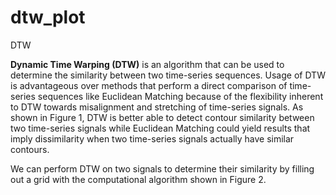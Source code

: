 # dtw_plot
DTW

**Dynamic Time Warping (DTW)** is an algorithm that can be used to determine the similarity between two time-series sequences. Usage of DTW is advantageous over methods that perform a direct comparison of time-series sequences like Euclidean Matching because of the flexibility inherent to DTW towards misalignment and stretching of time-series signals. As shown in Figure 1, DTW is better able to detect contour similarity between two time-series signals while Euclidean Matching could yield results that imply dissimilarity when two time-series signals actually have similar contours.


We can perform DTW on two signals to determine their similarity by filling out a grid with the computational algorithm shown in Figure 2.



